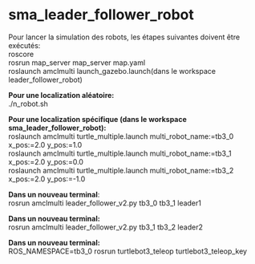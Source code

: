 # sma_leader_follower_robot
Pour lancer la simulation des robots, les étapes suivantes doivent être exécutés:</br>
roscore</br>
rosrun map_server map_server map.yaml</br>
roslaunch amclmulti launch_gazebo.launch(dans le workspace leader_follower_robot)</br>

**Pour une localization aléatoire:**</br>
./n_robot.sh</br>

**Pour une localization spécifique (dans le workspace sma_leader_follower_robot):**</br>
roslaunch amclmulti turtle_multiple.launch multi_robot_name:=tb3_0 x_pos:=2.0 y_pos:=1.0</br>
roslaunch amclmulti turtle_multiple.launch multi_robot_name:=tb3_1 x_pos:=2.0 y_pos:=0.0</br>
roslaunch amclmulti turtle_multiple.launch multi_robot_name:=tb3_2 x_pos:=2.0 y_pos:=-1.0</br>

**Dans un nouveau terminal**:</br>
rosrun amclmulti leader_follower_v2.py tb3_0 tb3_1 leader1</br>

**Dans un nouveau terminal:**</br>
rosrun amclmulti leader_follower_v2.py tb3_1 tb3_2 leader2</br>

**Dans un nouveau terminal:**</br>
ROS_NAMESPACE=tb3_0 rosrun turtlebot3_teleop turtlebot3_teleop_key</br>
